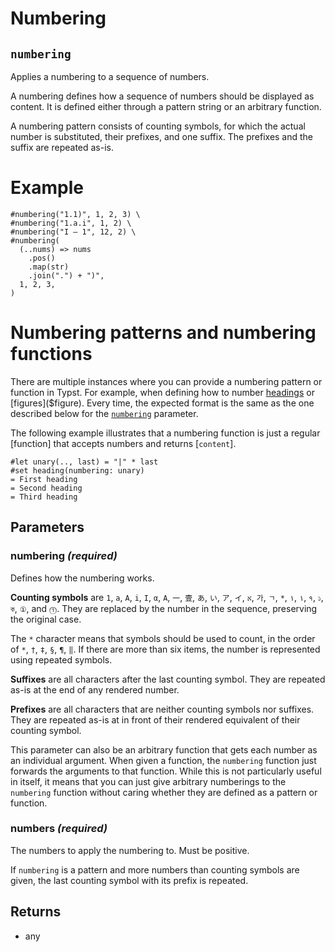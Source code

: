 # Numbering

## `numbering`

Applies a numbering to a sequence of numbers.

A numbering defines how a sequence of numbers should be displayed as
content. It is defined either through a pattern string or an arbitrary
function.

A numbering pattern consists of counting symbols, for which the actual
number is substituted, their prefixes, and one suffix. The prefixes and the
suffix are repeated as-is.

# Example
```example
#numbering("1.1)", 1, 2, 3) \
#numbering("1.a.i", 1, 2) \
#numbering("I – 1", 12, 2) \
#numbering(
  (..nums) => nums
    .pos()
    .map(str)
    .join(".") + ")",
  1, 2, 3,
)
```

# Numbering patterns and numbering functions
There are multiple instances where you can provide a numbering pattern or
function in Typst. For example, when defining how to number
[headings]($heading) or [figures]($figure). Every time, the expected format
is the same as the one described below for the
[`numbering`]($numbering.numbering) parameter.

The following example illustrates that a numbering function is just a
regular [function] that accepts numbers and returns [`content`].
```example
#let unary(.., last) = "|" * last
#set heading(numbering: unary)
= First heading
= Second heading
= Third heading
```

## Parameters

### numbering *(required)*

Defines how the numbering works.

**Counting symbols** are `1`, `a`, `A`, `i`, `I`, `α`, `Α`, `一`, `壹`,
`あ`, `い`, `ア`, `イ`, `א`, `가`, `ㄱ`, `*`, `١`, `۱`, `१`, `১`, `ক`,
`①`, and `⓵`. They are replaced by the number in the sequence,
preserving the original case.

The `*` character means that symbols should be used to count, in the
order of `*`, `†`, `‡`, `§`, `¶`, `‖`. If there are more than six
items, the number is represented using repeated symbols.

**Suffixes** are all characters after the last counting symbol. They are
repeated as-is at the end of any rendered number.

**Prefixes** are all characters that are neither counting symbols nor
suffixes. They are repeated as-is at in front of their rendered
equivalent of their counting symbol.

This parameter can also be an arbitrary function that gets each number
as an individual argument. When given a function, the `numbering`
function just forwards the arguments to that function. While this is not
particularly useful in itself, it means that you can just give arbitrary
numberings to the `numbering` function without caring whether they are
defined as a pattern or function.

### numbers *(required)*

The numbers to apply the numbering to. Must be positive.

If `numbering` is a pattern and more numbers than counting symbols are
given, the last counting symbol with its prefix is repeated.

## Returns

- any

